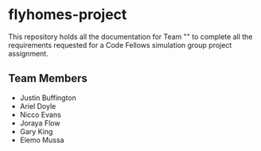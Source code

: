 # flyhomes-project
This repository holds all the documentation for Team "" to complete all the requirements requested for a Code Fellows simulation group project assignment.

## Team Members
- Justin Buffington
- Ariel Doyle
- Nicco Evans
- Joraya Flow
- Gary King
- Elemo Mussa
